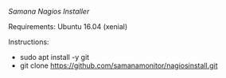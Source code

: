 *Samana Nagios Installer*

Requirements: Ubuntu 16.04 (xenial)

Instructions:

* sudo apt install -y git
* git clone https://github.com/samanamonitor/nagiosinstall.git
